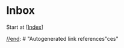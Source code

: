 # Inbox

Start at [[Index]]

[//begin]: # "Autogenerated link references for markdown compatibility"
[Index]: ___pages/notes/index "Index"
[//end]: # "Autogenerated link references"
[//end]: # "Autogenerated link references"ces"
